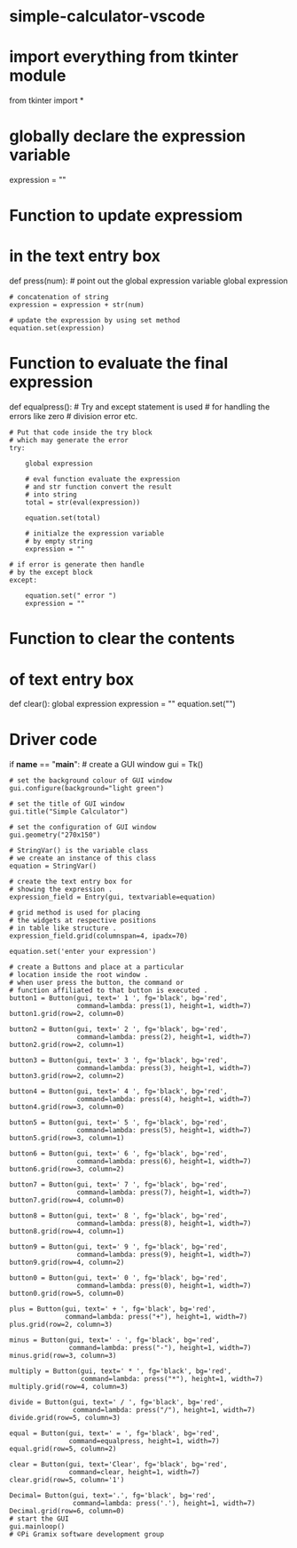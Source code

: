 # simple-calculator-vscode




# import everything from tkinter module 
from tkinter import *
  
# globally declare the expression variable 
expression = "" 
  
  
# Function to update expressiom 
# in the text entry box 
def press(num): 
    # point out the global expression variable 
    global expression 
  
    # concatenation of string 
    expression = expression + str(num) 
  
    # update the expression by using set method 
    equation.set(expression) 
  
  
# Function to evaluate the final expression 
def equalpress(): 
    # Try and except statement is used 
    # for handling the errors like zero 
    # division error etc. 
  
    # Put that code inside the try block 
    # which may generate the error 
    try: 
  
        global expression 
  
        # eval function evaluate the expression 
        # and str function convert the result 
        # into string 
        total = str(eval(expression)) 
  
        equation.set(total) 
  
        # initialze the expression variable 
        # by empty string 
        expression = "" 
  
    # if error is generate then handle 
    # by the except block 
    except: 
  
        equation.set(" error ") 
        expression = "" 
  
  
# Function to clear the contents 
# of text entry box 
def clear(): 
    global expression 
    expression = "" 
    equation.set("") 
  
  
# Driver code 
if __name__ == "__main__": 
    # create a GUI window 
    gui = Tk() 
  
    # set the background colour of GUI window 
    gui.configure(background="light green") 
  
    # set the title of GUI window 
    gui.title("Simple Calculator") 
  
    # set the configuration of GUI window 
    gui.geometry("270x150") 
  
    # StringVar() is the variable class 
    # we create an instance of this class 
    equation = StringVar() 
  
    # create the text entry box for 
    # showing the expression . 
    expression_field = Entry(gui, textvariable=equation) 
  
    # grid method is used for placing 
    # the widgets at respective positions 
    # in table like structure . 
    expression_field.grid(columnspan=4, ipadx=70) 
  
    equation.set('enter your expression') 
  
    # create a Buttons and place at a particular 
    # location inside the root window . 
    # when user press the button, the command or 
    # function affiliated to that button is executed . 
    button1 = Button(gui, text=' 1 ', fg='black', bg='red', 
                     command=lambda: press(1), height=1, width=7) 
    button1.grid(row=2, column=0) 
  
    button2 = Button(gui, text=' 2 ', fg='black', bg='red', 
                     command=lambda: press(2), height=1, width=7) 
    button2.grid(row=2, column=1) 
  
    button3 = Button(gui, text=' 3 ', fg='black', bg='red', 
                     command=lambda: press(3), height=1, width=7) 
    button3.grid(row=2, column=2) 
  
    button4 = Button(gui, text=' 4 ', fg='black', bg='red', 
                     command=lambda: press(4), height=1, width=7) 
    button4.grid(row=3, column=0) 
  
    button5 = Button(gui, text=' 5 ', fg='black', bg='red', 
                     command=lambda: press(5), height=1, width=7) 
    button5.grid(row=3, column=1) 
  
    button6 = Button(gui, text=' 6 ', fg='black', bg='red', 
                     command=lambda: press(6), height=1, width=7) 
    button6.grid(row=3, column=2) 
  
    button7 = Button(gui, text=' 7 ', fg='black', bg='red', 
                     command=lambda: press(7), height=1, width=7) 
    button7.grid(row=4, column=0) 
  
    button8 = Button(gui, text=' 8 ', fg='black', bg='red', 
                     command=lambda: press(8), height=1, width=7) 
    button8.grid(row=4, column=1) 
  
    button9 = Button(gui, text=' 9 ', fg='black', bg='red', 
                     command=lambda: press(9), height=1, width=7) 
    button9.grid(row=4, column=2) 
  
    button0 = Button(gui, text=' 0 ', fg='black', bg='red', 
                     command=lambda: press(0), height=1, width=7) 
    button0.grid(row=5, column=0) 
  
    plus = Button(gui, text=' + ', fg='black', bg='red', 
                  command=lambda: press("+"), height=1, width=7) 
    plus.grid(row=2, column=3) 
  
    minus = Button(gui, text=' - ', fg='black', bg='red', 
                   command=lambda: press("-"), height=1, width=7) 
    minus.grid(row=3, column=3) 
  
    multiply = Button(gui, text=' * ', fg='black', bg='red', 
                      command=lambda: press("*"), height=1, width=7) 
    multiply.grid(row=4, column=3) 
  
    divide = Button(gui, text=' / ', fg='black', bg='red', 
                    command=lambda: press("/"), height=1, width=7) 
    divide.grid(row=5, column=3) 
  
    equal = Button(gui, text=' = ', fg='black', bg='red', 
                   command=equalpress, height=1, width=7) 
    equal.grid(row=5, column=2) 
  
    clear = Button(gui, text='Clear', fg='black', bg='red', 
                   command=clear, height=1, width=7) 
    clear.grid(row=5, column='1') 
  
    Decimal= Button(gui, text='.', fg='black', bg='red', 
                    command=lambda: press('.'), height=1, width=7) 
    Decimal.grid(row=6, column=0) 
    # start the GUI 
    gui.mainloop() 
    # ©Pi Gramix software development group
